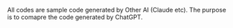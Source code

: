 All codes are sample code generated by Other AI (Claude etc).
The purpose is to comapre the code generated by ChatGPT.
